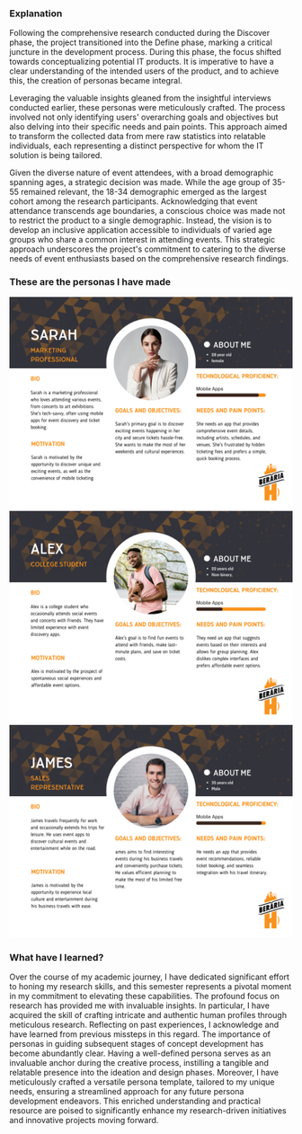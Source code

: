 ### Explanation 

Following the comprehensive research conducted during the Discover phase, the project transitioned into the Define phase, marking a critical juncture in the development process. During this phase, the focus shifted towards conceptualizing potential IT products. It is imperative to have a clear understanding of the intended users of the product, and to achieve this, the creation of personas became integral.

Leveraging the valuable insights gleaned from the insightful interviews conducted earlier, these personas were meticulously crafted. The process involved not only identifying users' overarching goals and objectives but also delving into their specific needs and pain points. This approach aimed to transform the collected data from mere raw statistics into relatable individuals, each representing a distinct perspective for whom the IT solution is being tailored.

Given the diverse nature of event attendees, with a broad demographic spanning ages, a strategic decision was made. While the age group of 35-55 remained relevant, the 18-34 demographic emerged as the largest cohort among the research participants. Acknowledging that event attendance transcends age boundaries, a conscious choice was made not to restrict the product to a single demographic. Instead, the vision is to develop an inclusive application accessible to individuals of varied age groups who share a common interest in attending events. This strategic approach underscores the project's commitment to catering to the diverse needs of event enthusiasts based on the comprehensive research findings.

### These are the personas I have made

![1](uploads/2f3359f7cfc9845314fca5d73b931f02/1.png)![2](uploads/463f602290834a67cc20eb6f87e20f6a/2.png)![3](uploads/cfadee0f5263f1bf48958bc7860a5f94/3.png)

### What have I learned?

<span dir="">Over the course of my academic journey, I have dedicated significant effort to honing my research skills, and this semester represents a pivotal moment in my commitment to elevating these capabilities. The profound focus on research has provided me with invaluable insights. In particular, I have acquired the skill of crafting intricate and authentic human profiles through meticulous research. Reflecting on past experiences, I acknowledge and have learned from previous missteps in this regard. The importance of personas in guiding subsequent stages of concept development has become abundantly clear. Having a well-defined persona serves as an invaluable anchor during the creative process, instilling a tangible and relatable presence into the ideation and design phases. Moreover, I have meticulously crafted a versatile persona template, tailored to my unique needs, ensuring a streamlined approach for any future persona development endeavors. This enriched understanding and practical resource are poised to significantly enhance my research-driven initiatives and innovative projects moving forward.</span>